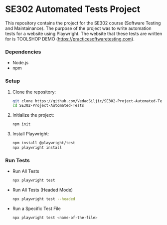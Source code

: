 # SE302 Automated Tests Project
This repository contains the project for the SE302 course (Software Testing and Maintainance). The purpose of the project was to write automation tests for a website using Playwright. The website that these tests are written for is TOOLSHOP DEMO (https://practicesoftwaretesting.com).
### Dependencies
- Node.js
- npm

### Setup
1. Clone the repository:
   ```bash
   git clone https://github.com/VedadSiljic/SE302-Project-Automated-Tests.git
   cd SE302-Project-Automated-Tests
   ```
2. Initialize the project:
   ```bash
   npm init
   ```
3. Install Playwright:
   ```bash
   npm install @playwright/test
   npx playwright install
   ```
### Run Tests
- Run All Tests
   ```bash
   npx playwright test
   ```
- Run All Tests (Headed Mode)
   ```bash
   npx playwright test --headed
   ```
- Run a Specific Test File
   ```bash
   npx playwright test <name-of-the-file>
   ```
